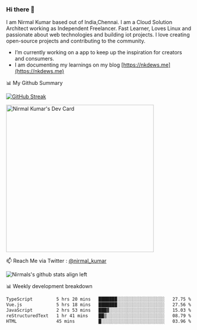 ### Hi there 👋

 I am Nirmal Kumar based out of India,Chennai. I am a Cloud Solution Architect working as Independent Freelancer. Fast Learner, Loves Linux and passionate about web technologies and building iot projects. I love creating open-source projects and contributing to the community.

- I’m currently working on a app to keep up the inspiration for creators and consumers.
- I am documenting my learnings on my blog [https://nkdews.me](https://nkdews.me)


📊 My Github Summary

[![GitHub Streak](https://github-readme-streak-stats.herokuapp.com?user=nk-gears&theme=dark&hide_border=true&date_format=M%20j%5B%2C%20Y%5D)](https://git.io/streak-stats)

<a href="https://app.daily.dev/nirmal_kumar"><img src="https://api.daily.dev/devcards/a16cfcf02d384b16b41de71ce4d1d811.png?r=8ve" width="400" alt="Nirmal Kumar's Dev Card"/></a>

📫 Reach Me via  Twitter : [@nirmal_kumar](https://twitter.com/nirmal_kumar)

![Nirmals's github stats align left](https://github-readme-stats.vercel.app/api?username=nk-gears&show_icons=true)


📊 Weekly development breakdown

<!--START_SECTION:waka-->

```txt
TypeScript         5 hrs 20 mins   ███████░░░░░░░░░░░░░░░░░░   27.75 %
Vue.js             5 hrs 18 mins   ███████░░░░░░░░░░░░░░░░░░   27.56 %
JavaScript         2 hrs 53 mins   ███▓░░░░░░░░░░░░░░░░░░░░░   15.03 %
reStructuredText   1 hr 41 mins    ██▒░░░░░░░░░░░░░░░░░░░░░░   08.79 %
HTML               45 mins         █░░░░░░░░░░░░░░░░░░░░░░░░   03.96 %
```

<!--END_SECTION:waka-->


